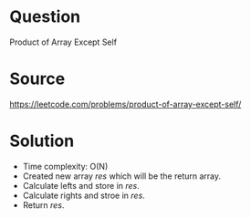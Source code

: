 # Question
Product of Array Except Self

# Source
https://leetcode.com/problems/product-of-array-except-self/

# Solution
- Time complexity: O(N)
- Created new array *res* which will be the return array.
- Calculate lefts and store in *res*.
- Calculate rights and stroe in *res*.
- Return *res*.